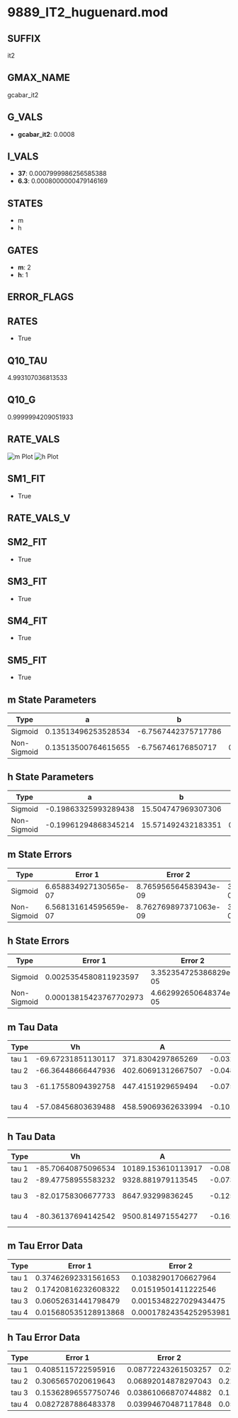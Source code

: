 # 9889_IT2_huguenard.mod

## SUFFIX

it2

## GMAX_NAME

gcabar_it2

## G_VALS

- **gcabar_it2**: 0.0008

## I_VALS

- **37**: 0.0007999986256585388
- **6.3**: 0.0008000000479146169

## STATES

- m
- h

## GATES

- **m**: 2
- **h**: 1

## ERROR_FLAGS


## RATES

- True

## Q10_TAU

4.993107036813533

## Q10_G

0.9999994209051933

## RATE_VALS

![m Plot](/Users/pbozelos/Dropbox/icg-Chai-Panos/supermodels/output_markdown_files/Ca/9889_IT2_huguenard.mod/images/m.png)
![h Plot](/Users/pbozelos/Dropbox/icg-Chai-Panos/supermodels/output_markdown_files/Ca/9889_IT2_huguenard.mod/images/h.png)

## SM1_FIT

- True

## RATE_VALS_V

## SM2_FIT

- True

## SM3_FIT

- True

## SM4_FIT

- True

## SM5_FIT

- True

## m State Parameters

| Type | a | b | c | d |
| --- | --- | --- | --- | --- |
| Sigmoid | 0.13513496253528534 | -6.7567442375717786 |
| Non-Sigmoid | 0.13513500764615655 | -6.756746176850717 | 0.9999998398595061 | 1.3436650995334672e-07 |

## h State Parameters

| Type | a | b | c | d |
| --- | --- | --- | --- | --- |
| Sigmoid | -0.19863325993289438 | 15.504747969307306 |
| Non-Sigmoid | -0.19961294868345214 | 15.571492432183351 | 0.9963403356485031 | -8.82669432150778e-06 |

## m State Errors

| Type | Error 1 | Error 2 | Error 3 |
| --- | --- | --- | --- |
| Sigmoid | 6.658834927130565e-07 | 8.765956564583943e-09 | 3.271433245624975e-07 |
| Non-Sigmoid | 6.568131614595659e-07 | 8.762769897371063e-09 | 3.22687142131754e-07 |

## h State Errors

| Type | Error 1 | Error 2 | Error 3 |
| --- | --- | --- | --- |
| Sigmoid | 0.0025354580811923597 | 3.352354725386829e-05 | 0.002365851427862346 |
| Non-Sigmoid | 0.00013815423767702973 | 4.662992650648374e-05 | 0.00012891256333440328 |

## m Tau Data

| Type | Vh | A | b1 | b2 | c1 | c2 | d1 | d2 | e1 | e2 |
| --- | --- | --- | --- | --- | --- | --- | --- | --- | --- | --- |
| tau 1 | -69.67231851130117 | 371.8304297865269 | -0.03202728056992743 | -0.0892656527585954 |
| tau 2 | -66.36448666447936 | 402.60691312667507 | -0.0480561002484986 | 0.00022816805129921005 | -0.1123939664342921 | -0.001914631869102832 |
| tau 3 | -61.17558094392758 | 447.4151929659494 | -0.07586959176106656 | 0.000811388001291081 | -2.6797260427792146e-06 | -0.11225709700377205 | -0.002982252247917764 | -3.487136103922392e-05 |
| tau 4 | -57.08456803639488 | 458.59069362633994 | -0.10196078496435998 | 0.0017071060664867318 | -1.2028838865700958e-05 | 3.0155217374648126e-08 | -0.0992633774691218 | -0.0029187360198680823 | -6.656012994401026e-05 | -6.656753477009587e-07 |

## h Tau Data

| Type | Vh | A | b1 | b2 | c1 | c2 | d1 | d2 | e1 | e2 |
| --- | --- | --- | --- | --- | --- | --- | --- | --- | --- | --- |
| tau 1 | -85.70640875096534 | 10189.153610113917 | -0.08116618979316517 | -0.06952711036138241 |
| tau 2 | -89.47758955583232 | 9328.881979113545 | -0.07348074201751784 | 0.0003268558574272583 | -0.319872462867243 | -0.023828066984118677 |
| tau 3 | -82.01758306677733 | 8647.93299836245 | -0.12529647171106206 | 0.0016190809437638225 | -6.141686651670372e-06 | -0.21369725091489442 | -0.026565083597773483 | -0.0009575383499848536 |
| tau 4 | -80.36137694142542 | 9500.814971554277 | -0.1627244736613777 | 0.003002917399882707 | -2.1630478240861336e-05 | 5.2878175970460575e-08 | -0.09790753791844245 | -0.02257743749373412 | -0.003091304924737863 | -0.0001055009537001807 |

## m Tau Error Data

| Type | Error 1 | Error 2 | Error 3 |
| --- | --- | --- | --- |
| tau 1 | 0.37462692331561653 | 0.10382901706627964 | 0.18740856792952146 |
| tau 2 | 0.17420816232608322 | 0.01519501411222546 | 0.08714830726583797 |
| tau 3 | 0.06052631441798479 | 0.0015348227029434475 | 0.03027852298156925 |
| tau 4 | 0.015680535128913868 | 0.00017824354252953981 | 0.007844248370805235 |

## h Tau Error Data

| Type | Error 1 | Error 2 | Error 3 |
| --- | --- | --- | --- |
| tau 1 | 0.4085115722595916 | 0.08772243261503257 | 0.29375348554741854 |
| tau 2 | 0.3065657020619643 | 0.06892014878297043 | 0.22044600360248182 |
| tau 3 | 0.15362896557750746 | 0.03861066870744882 | 0.11047188668319931 |
| tau 4 | 0.0827287886483378 | 0.03994670487117848 | 0.05948881664757868 |

